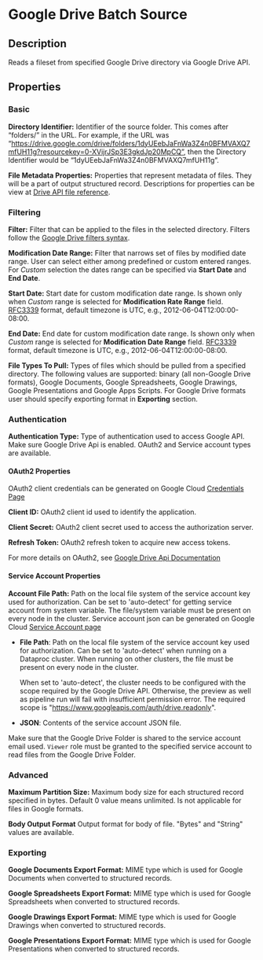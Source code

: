 # Google Drive Batch Source


Description
-----------
Reads a fileset from specified Google Drive directory via Google Drive API.

Properties
----------
### Basic

**Directory Identifier:** Identifier of the source folder. This comes after “folders/” in the URL. For example, if 
the URL was “https://drive.google.com/drive/folders/1dyUEebJaFnWa3Z4n0BFMVAXQ7mfUH11g?resourcekey=0-XVijrJSp3E3gkdJp20MpCQ”,
then the Directory Identifier would be “1dyUEebJaFnWa3Z4n0BFMVAXQ7mfUH11g”.

**File Metadata Properties:** Properties that represent metadata of files. 
They will be a part of output structured record. Descriptions for properties can be view at 
[Drive API file reference](https://developers.google.com/drive/api/v3/reference/files).

### Filtering

**Filter:** Filter that can be applied to the files in the selected directory. 
Filters follow the [Google Drive filters syntax](https://developers.google.com/drive/api/v3/ref-search-terms).

**Modification Date Range:** Filter that narrows set of files by modified date range. 
User can select either among predefined or custom entered ranges. 
For _Custom_ selection the dates range can be specified via **Start Date** and **End Date**. 

**Start Date:** Start date for custom modification date range. 
Is shown only when _Custom_ range is selected for **Modification Rate Range** field. 
[RFC3339](https://tools.ietf.org/html/rfc3339) format, default timezone is UTC, e.g., 2012-06-04T12:00:00-08:00.

**End Date:** End date for custom modification date range. 
Is shown only when _Custom_ range is selected for **Modification Date Range** field.
[RFC3339](https://tools.ietf.org/html/rfc3339) format, default timezone is UTC, e.g., 2012-06-04T12:00:00-08:00.

**File Types To Pull:** Types of files which should be pulled from a specified directory. 
The following values are supported: binary (all non-Google Drive formats), Google Documents, Google Spreadsheets, 
Google Drawings, Google Presentations and Google Apps Scripts. 
For Google Drive formats user should specify exporting format in **Exporting** section.

### Authentication

**Authentication Type:** Type of authentication used to access Google API. Make sure Google Drive Api is enabled.
OAuth2 and Service account types are available.

#### OAuth2 Properties

OAuth2 client credentials can be generated on Google Cloud
[Credentials Page](https://console.cloud.google.com/apis/credentials)

**Client ID:** OAuth2 client id used to identify the application.

**Client Secret:** OAuth2 client secret used to access the authorization server.

**Refresh Token:** OAuth2 refresh token to acquire new access tokens.

For more details on OAuth2, see [Google Drive Api Documentation](https://developers.google.com/drive/api/v3/about-auth)

#### Service Account Properties

**Account File Path:** Path on the local file system of the service account key used for authorization. 
Can be set to 'auto-detect' for getting service account from system variable.
The file/system variable must be present on every node in the cluster.
Service account json can be generated on Google Cloud 
[Service Account page](https://console.cloud.google.com/iam-admin/serviceaccounts)

* **File Path**: Path on the local file system of the service account key used for
  authorization. Can be set to 'auto-detect' when running on a Dataproc cluster.
  When running on other clusters, the file must be present on every node in the cluster.

  When set to 'auto-detect', the cluster needs to be configured with the scope required by the Google Drive API.
  Otherwise, the preview as well as pipeline run will fail with insufficient permission error. The required scope
  is "https://www.googleapis.com/auth/drive.readonly".

* **JSON**: Contents of the service account JSON file.

Make sure that the Google Drive Folder is shared to the service account email used. `Viewer` role must be granted to 
the specified service account to read files from the Google Drive Folder.

### Advanced

**Maximum Partition Size:** Maximum body size for each structured record specified in bytes. 
Default 0 value means unlimited. Is not applicable for files in Google formats.

**Body Output Format** Output format for body of file. "Bytes" and "String" values are available.

### Exporting

**Google Documents Export Format:** MIME type which is used for Google Documents when converted to structured records.

**Google Spreadsheets Export Format:** MIME type which is used for Google Spreadsheets when converted to structured records.

**Google Drawings Export Format:** MIME type which is used for Google Drawings when converted to structured records.

**Google Presentations Export Format:** MIME type which is used for Google Presentations when converted to structured records.